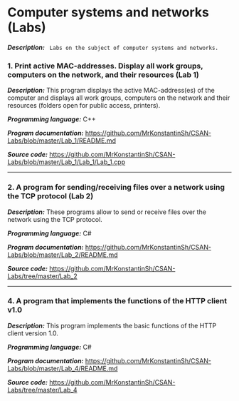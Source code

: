 ﻿# Computer systems and networks (Labs)

***Description:***
`
Labs on the subject of computer systems and networks.`

### 1. Print active MAC-addresses. Display all work groups, computers on the network, and their resources (Lab 1)
***Description:***
This program displays the active MAC-address(es) of the computer and displays all work groups, computers on the network and their resources (folders open for public access, printers).

***Programming language:*** С++

***Program documentation:*** https://github.com/MrKonstantinSh/CSAN-Labs/blob/master/Lab_1/README.md

***Source code:*** https://github.com/MrKonstantinSh/CSAN-Labs/blob/master/Lab_1/Lab_1/Lab_1.cpp

---

### 2. A program for sending/receiving files over a network using the TCP protocol (Lab 2)
***Description:***
These programs allow to send or receive files over the network using the TCP protocol.

***Programming language:*** С#

***Program documentation:*** https://github.com/MrKonstantinSh/CSAN-Labs/blob/master/Lab_2/README.md

***Source code:*** https://github.com/MrKonstantinSh/CSAN-Labs/tree/master/Lab_2

---

### 4. A program that implements the functions of the HTTP client v1.0
***Description:***
This program implements the basic functions of the HTTP client version 1.0.

***Programming language:*** С#

***Program documentation:*** https://github.com/MrKonstantinSh/CSAN-Labs/blob/master/Lab_4/README.md

***Source code:*** https://github.com/MrKonstantinSh/CSAN-Labs/tree/master/Lab_4
